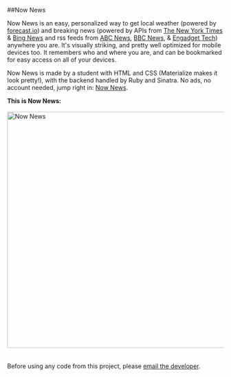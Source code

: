 ##Now News

Now News is an easy, personalized way to get local weather (powered by <a href="forecast.io">forecast.io</a>) and breaking news (powered by APIs from <a href="https://developer.nytimes.com/">The New York Times</a> & <a href="https://datamarket.azure.com/dataset/5BA839F1-12CE-4CCE-BF57-A49D98D29A44">Bing News</a> and rss feeds from <a href="http://abcnews.go.com/Site/page/rss--3520115">ABC News</a>, <a href="http://www.bbc.com/news/10628494">BBC News</a>, & <a href="https://www.engadget.com/rss.xml">Engadget Tech</a>) anywhere you are. It's visually striking, and pretty well optimized for mobile devices too. It remembers who and where you are, and can be bookmarked for easy access on all of your devices.

Now News is made by a student with HTML and CSS (Materialize makes it look pretty!), with the backend handled by Ruby and Sinatra. No ads, no account needed, jump right in: <a href="http://now-news.herokuapp.com">Now News</a>.

<strong>This is Now News:</strong>
<br>
<br>
<img src="http://i.imgur.com/MuzlYQa.png?1" alt="Now News" height="550" width="900">
<br>
<br>
<br>
Before using any code from this project, please <a target="_blank" href="mailto:one.studio@outlook.com">email the developer</a>.
